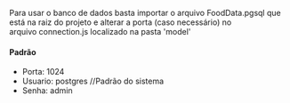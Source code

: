 Para usar o banco de dados basta importar o arquivo FoodData.pgsql que está na raiz do projeto e alterar a porta (caso necessário) no  
arquivo connection.js localizado na pasta 'model'

#### Padrão
- Porta: 1024
- Usuario: postgres //Padrão do sistema
- Senha: admin
